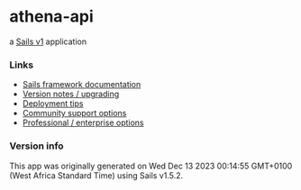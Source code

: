 # athena-api

a [Sails v1](https://sailsjs.com) application


### Links

+ [Sails framework documentation](https://sailsjs.com/get-started)
+ [Version notes / upgrading](https://sailsjs.com/documentation/upgrading)
+ [Deployment tips](https://sailsjs.com/documentation/concepts/deployment)
+ [Community support options](https://sailsjs.com/support)
+ [Professional / enterprise options](https://sailsjs.com/enterprise)


### Version info

This app was originally generated on Wed Dec 13 2023 00:14:55 GMT+0100 (West Africa Standard Time) using Sails v1.5.2.

<!-- Internally, Sails used [`sails-generate@2.0.6`](https://github.com/balderdashy/sails-generate/tree/v2.0.6/lib/core-generators/new). -->



<!--
Note:  Generators are usually run using the globally-installed `sails` CLI (command-line interface).  This CLI version is _environment-specific_ rather than app-specific, thus over time, as a project's dependencies are upgraded or the project is worked on by different developers on different computers using different versions of Node.js, the Sails dependency in its package.json file may differ from the globally-installed Sails CLI release it was originally generated with.  (Be sure to always check out the relevant [upgrading guides](https://sailsjs.com/upgrading) before upgrading the version of Sails used by your app.  If you're stuck, [get help here](https://sailsjs.com/support).)
-->

